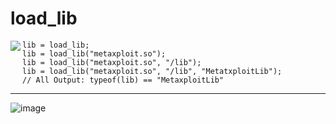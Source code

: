 # load_lib

<img src="https://github.com/user-attachments/assets/3d7fc930-940d-4248-817d-fe72bdd6df9d" align="left">

```greyscript
lib = load_lib;
lib = load_lib("metaxploit.so");
lib = load_lib("metaxploit.so", "/lib");
lib = load_lib("metaxploit.so", "/lib", "MetatxploitLib");
// All Output: typeof(lib) == "MetaxploitLib"
```

---

![image](https://github.com/user-attachments/assets/cda1b697-e02f-41e3-8949-c7e3cf0186a9)

